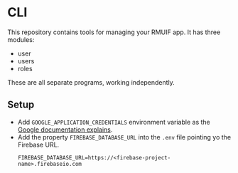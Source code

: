 # CLI

This repository contains tools for managing your RMUIF app. It has three modules:

- user
- users
- roles

These are all separate programs, working independently.

## Setup
- Add `GOOGLE_APPLICATION_CREDENTIALS` environment variable as the [Google documentation explains](https://firebase.google.com/docs/admin/setup#initialize-sdk).
- Add the property `FIREBASE_DATABASE_URL` into the `.env` file pointing yo the Firebase URL.
  ```
  FIREBASE_DATABASE_URL=https://<firebase-project-name>.firebaseio.com
  ```
